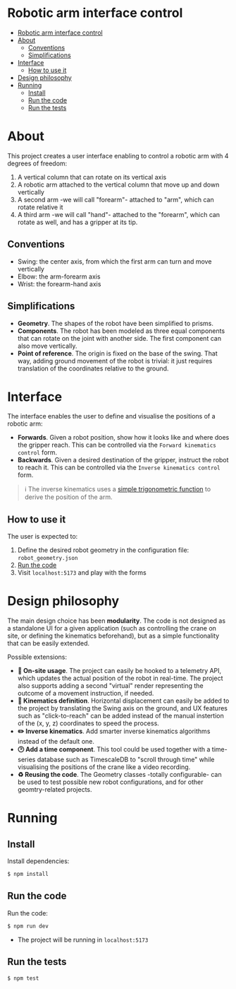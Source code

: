 # Robotic arm interface control

- [Robotic arm interface control](#robotic-arm-interface-control)
- [About](#about)
  - [Conventions](#conventions)
  - [Simplifications](#simplifications)
- [Interface](#interface)
  - [How to use it](#how-to-use-it)
- [Design philosophy](#design-philosophy)
- [Running](#running)
  - [Install](#install)
  - [Run the code](#run-the-code)
  - [Run the tests](#run-the-tests)

# About

This project creates a user interface enabling to control a robotic arm with 4 degrees of freedom:
1. A vertical column that can rotate on its vertical axis
2. A robotic arm attached to the vertical column that move up and down vertically
3. A second arm -we will call "forearm"- attached to "arm", which can rotate relative it
4. A third arm -we will call "hand"- attached to the "forearm", which can rotate as well, and has a gripper at its tip.

## Conventions

- Swing: the center axis, from which the first arm can turn and move vertically
- Elbow: the arm-forearm axis
- Wrist: the forearm-hand axis

## Simplifications

- **Geometry**. The shapes of the robot have been simplified to prisms.
- **Components**. The robot has been modeled as three equal components that can rotate on the joint with another side. The first component can also move vertically.
- **Point of reference**. The origin is fixed on the base of the swing. That way, adding ground movement of the robot is trivial: it just requires translation of the coordinates relative to the ground.

# Interface

The interface enables the user to define and visualise the positions of a robotic arm:
- **Forwards**. Given a robot position, show how it looks like and where does the gripper reach. This can be controlled via the `Forward kinematics control` form.
- **Backwards**. Given a desired destination of the gripper, instruct the robot to reach it. This can be controlled via the `Inverse kinematics control` form.

> :information_source: The inverse kinematics uses a [simple trigonometric function](/assets/inverse-kin-calc.jpg) to derive the position of the arm.

## How to use it

The user is expected to:
1. Define the desired robot geometry in the configuration file: `robot_geometry.json`
2. [Run the code](#run-the-code)
3. Visit `localhost:5173` and play with the forms


# Design philosophy
The main design choice has been **modularity**. The code is not designed as a standalone UI for a given application (such as controlling the crane on site, or defining the kinematics beforehand), but as a simple functionality that can be easily extended.

Possible extensions:
- **:construction_worker: On-site usage**. The project can easily be hooked to a telemetry API, which updates the actual position of the robot in real-time. The project also supports adding a second "virtual" render representing the outcome of a movement instruction, if needed.
- **:triangular_ruler: Kinematics definition**. Horizontal displacement can easily be added to the project by translating the Swing axis on the ground, and UX features such as "click-to-reach" can be added instead of the manual instertion of the (x, y, z) coordinates to speed the process.
- **:pencil2: Inverse kinematics**. Add smarter inverse kinematics algorithms instead of the default one.
- **:clock2: Add a time component**. This tool could be used together with a time-series database such as TimescaleDB to "scroll through time" while visualising the positions of the crane like a video recording.
- **:recycle: Reusing the code**. The Geometry classes -totally configurable- can be used to test possible new robot configurations, and for other geomtry-related projects.

# Running

## Install

Install dependencies:
```sh
$ npm install
```

## Run the code
Run the code:
```sh
$ npm run dev
```
- The project will be running in `localhost:5173`


## Run the tests

```sh
$ npm test
```
